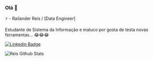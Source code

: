 ### Olá 👋


⚡ - Railander Reis / [Data Engineer]

Estudante de Sistema da Informação e maluco por gosta de testa novas ferramentas... :joy::joy::joy:

[![Linkedin Badge](https://img.shields.io/badge/-LinkedIn-red?style=flat-square&logo=Linkedin&logoColor=white&link=https://www.linkedin.com/in/railander-reis/)](https://www.linkedin.com/in/railander-reis/)



<img align="left" alt="Reis Github Stats" src="https://github-readme-stats.vercel.app/api?username=railanderreis&show_icons=true&hide_border=true" />
